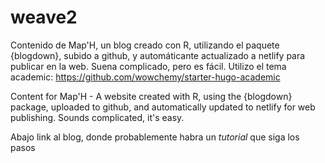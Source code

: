 # weave2

Contenido de Map'H, un blog creado con R, utilizando el paquete {blogdown}, subido a github, y automáticante actualizado a netlify para publicar en la web.
Suena complicado, pero es fácil. 
Utilizo el tema academic: https://github.com/wowchemy/starter-hugo-academic

Content for Map'H - A website created with R, using the {blogdown} package, uploaded to github, and automatically updated to netlify for web publishing. 
Sounds complicated, it's easy.

Abajo link al blog, donde probablemente habra un *tutorial* que siga los pasos
